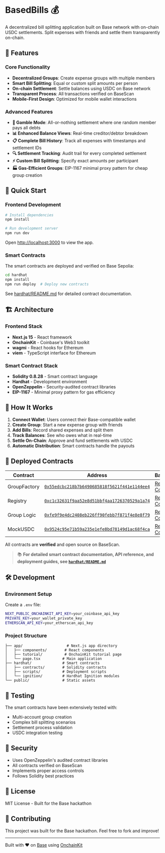 # BasedBills 💰

A decentralized bill splitting application built on Base network with on-chain USDC settlements. Split expenses with friends and settle them transparently on-chain.

## 🌟 Features

### Core Functionality
- **Decentralized Groups**: Create expense groups with multiple members
- **Smart Bill Splitting**: Equal or custom split amounts per person
- **On-chain Settlement**: Settle balances using USDC on Base network
- **Transparent Process**: All transactions verified on BaseScan
- **Mobile-First Design**: Optimized for mobile wallet interactions

### Advanced Features
- **🎲 Gamble Mode**: All-or-nothing settlement where one random member pays all debts
- **📊 Enhanced Balance Views**: Real-time creditor/debtor breakdown
- **📋 Complete Bill History**: Track all expenses with timestamps and settlement IDs
- **🔍 Settlement Tracking**: Audit trail for every completed settlement
- **⚡ Custom Bill Splitting**: Specify exact amounts per participant
- **🏭 Gas-Efficient Groups**: EIP-1167 minimal proxy pattern for cheap group creation

## 🚀 Quick Start

### Frontend Development

```bash
# Install dependencies
npm install

# Run development server
npm run dev
```

Open [http://localhost:3000](http://localhost:3000) to view the app.

### Smart Contracts

The smart contracts are deployed and verified on Base Sepolia:

```bash
cd hardhat
npm install
npm run deploy  # Deploy new contracts
```

See [hardhat/README.md](./hardhat/README.md) for detailed contract documentation.

## 🏗️ Architecture

### Frontend Stack
- **Next.js 15** - React framework
- **OnchainKit** - Coinbase's Web3 toolkit
- **wagmi** - React hooks for Ethereum
- **viem** - TypeScript interface for Ethereum

### Smart Contract Stack
- **Solidity 0.8.28** - Smart contract language
- **Hardhat** - Development environment
- **OpenZeppelin** - Security-audited contract libraries
- **EIP-1167** - Minimal proxy pattern for gas efficiency

## 📱 How It Works

1. **Connect Wallet**: Users connect their Base-compatible wallet
2. **Create Group**: Start a new expense group with friends
3. **Add Bills**: Record shared expenses and split them
4. **Track Balances**: See who owes what in real-time
5. **Settle On-Chain**: Approve and fund settlements with USDC
6. **Automatic Distribution**: Smart contracts handle the payouts

## 🔗 Deployed Contracts

| Contract | Address | BaseScan |
|----------|---------|----------|
| GroupFactory | [`0x55edcbc218b7b6490685818f5621f441e1144ee4`](https://sepolia.basescan.org/address/0x55edcbc218b7b6490685818f5621f441e1144ee4) | [Read Contract](https://sepolia.basescan.org/address/0x55edcbc218b7b6490685818f5621f441e1144ee4#readContract) |
| Registry | [`0xc1c32631f9aa52e8d51bbf4aa1726370529a1a74`](https://sepolia.basescan.org/address/0xc1c32631f9aa52e8d51bbf4aa1726370529a1a74) | [Read Contract](https://sepolia.basescan.org/address/0xc1c32631f9aa52e8d51bbf4aa1726370529a1a74#readContract) |
| Group Logic | [`0xfe9f9e4dc2408eb226ff90febb7f871f4e8e8f79`](https://sepolia.basescan.org/address/0xfe9f9e4dc2408eb226ff90febb7f871f4e8e8f79) | [Read Contract](https://sepolia.basescan.org/address/0xfe9f9e4dc2408eb226ff90febb7f871f4e8e8f79#readContract) |
| MockUSDC | [`0x9524c95e71b59a235e1efe8bd78149d1ac68f4ca`](https://sepolia.basescan.org/address/0x9524c95e71b59a235e1efe8bd78149d1ac68f4ca) | [Read Contract](https://sepolia.basescan.org/address/0x9524c95e71b59a235e1efe8bd78149d1ac68f4ca#readContract) |

All contracts are **verified** and open source on BaseScan.

> 📚 **For detailed smart contract documentation, API reference, and deployment guides, see [`hardhat/README.md`](./hardhat/README.md)**

## 🛠️ Development

### Environment Setup

Create a `.env` file:
```bash
NEXT_PUBLIC_ONCHAINKIT_API_KEY=your_coinbase_api_key
PRIVATE_KEY=your_wallet_private_key
ETHERSCAN_API_KEY=your_etherscan_api_key
```

### Project Structure

```
├── app/                    # Next.js app directory
│   ├── components/        # React components
│   ├── tutorial/          # OnchainKit tutorial page
│   └── page.tsx          # Main application
├── hardhat/              # Smart contracts
│   ├── contracts/        # Solidity contracts
│   ├── scripts/          # Deployment scripts
│   └── ignition/         # Hardhat Ignition modules
└── public/               # Static assets
```

## 🧪 Testing

The smart contracts have been extensively tested with:
- Multi-account group creation
- Complex bill splitting scenarios
- Settlement process validation
- USDC integration testing

## 🔐 Security

- Uses OpenZeppelin's audited contract libraries
- All contracts verified on BaseScan
- Implements proper access controls
- Follows Solidity best practices

## 📄 License

MIT License - Built for the Base hackathon

## 🤝 Contributing

This project was built for the Base hackathon. Feel free to fork and improve!

---

Built with ❤️ on [Base](https://base.org) using [OnchainKit](https://onchainkit.xyz)